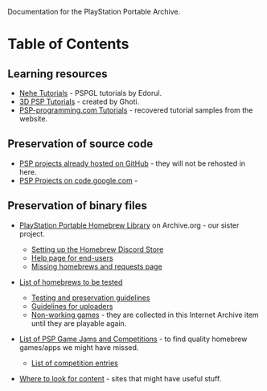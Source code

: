 Documentation for the PlayStation Portable Archive.

# Table of Contents

## Learning resources

- [Nehe Tutorials](https://github.com/PSP-Archive/Nehe-Tutorials) - PSPGL tutorials by Edorul. 
- [3D PSP Tutorials](https://github.com/PSP-Archive/3D-PSP-Tutorials) - created by Ghoti.
- [PSP-programming.com Tutorials](https://github.com/PSP-Archive/PSP-programming.com-Tutorials) - recovered tutorial samples from the website. 

## Preservation of source code

- [PSP projects already hosted on GitHub](code-archive/other-projects.md) - they will not be rehosted in here.
- [PSP Projects on code.google.com](code-archive/other-projects2.md) - 

## Preservation of binary files

- [PlayStation Portable Homebrew Library](https://archive.org/details/psp-homebrew-library) on Archive.org - our sister project. 
  - [Setting up the Homebrew Discord Store](homebrew-lib/hdstore.md)
  - [Help page for end-users](homebrew-lib/help.md)
  - [Missing homebrews and requests page](homebrew-lib/requests.md)  
  
- [List of homebrews to be tested](https://docs.google.com/spreadsheets/d/1tPiCXtLmJ5W3JSIciSAlItnpXNcSna3-Xe0gCXeLJ0A/edit?ts=5fe73a89&pli=1#gid=2012767625)
  - [Testing and preservation guidelines](homebrew-lib/testing-guidelines.md)
  - [Guidelines for uploaders](homebrew-lib/uploading-guidelines.md)
  - [Non-working games](https://archive.org/details/not-working-psp) - they are collected in this Internet Archive item until they are playable again.
  
- [List of PSP Game Jams and Competitions](homebrew-lib/jams-competitions.md) - to find quality homebrew games/apps we might have missed.
  - [List of competition entries](https://docs.google.com/spreadsheets/d/1JqOYCV3jG-_ylpcSuPKXVYlhoWfiauJyYQgm6qPdu6M/edit?usp=sharing)
- [Where to look for content](https://docs.google.com/spreadsheets/d/11V_3Z18Va8iJxSsgaPAkEvirSF53O7oX40RvnBcEcNc/edit?usp=sharing) - sites that might have useful stuff.
